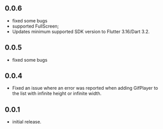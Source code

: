 ## 0.0.6
* fixed some bugs
* supported FullScreen;
* Updates minimum supported SDK version to Flutter 3.16/Dart 3.2.
  
## 0.0.5

* fixed some bugs

## 0.0.4

* Fixed an issue where an error was reported when adding GifPlayer to the list with infinite height or infinite width.

## 0.0.1

* initial release.

